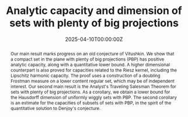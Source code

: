 ﻿---
title: "Analytic capacity and dimension of sets with plenty of big projections"

# Authors
# If you created a profile for a user (e.g. the default `admin` user), write the username (folder name) here 
# and it will be replaced with their full name and linked to their profile.
authors:
- D. Dąbrowski
- M. Villa

date: "2025-04-10T00:00:00Z"
doi: ""

# Schedule page publish date (NOT publication's date).
publishDate: "2017-01-01T00:00:00Z"

# Publication type.
# Legend: 0 = Uncategorized; 1 = Conference paper; 2 = Journal article;
# 3 = Preprint / Working Paper; 4 = Report; 5 = Book; 6 = Book section;
# 7 = Thesis; 8 = Patent
publication_types: ["2"]

# Publication name and optional abbreviated publication name.
publication: Trans. Amer. Math. Soc. 378, no. 6, 3897--3950.
publication_short: Trans. Amer. Math. Soc. 378, no. 6, 3897--3950

abstract: "Our main result marks progress on an old conjecture of Vitushkin. We show that a compact set in the plane with plenty of big projections (PBP) has positive analytic capacity, along with a quantitative lower bound. A higher dimensional counterpart is also proved for capacities related to the Riesz kernel, including the Lipschitz harmonic capacity. The proof uses a construction of a doubling Frostman measure on a lower content regular set, which may be of independent interest. Our second main result is the Analyst's Traveling Salesman Theorem for sets with plenty of big projections. As a corollary, we obtain a lower bound for the Hausdorff dimension of uniformly wiggly sets with PBP. The second corollary is an estimate for the capacities of subsets of sets with PBP, in the spirit of the quantitative solution to Denjoy's conjecture."
# Summary. An optional shortened abstract.
# summary: Lorem ipsum dolor sit amet, consectetur adipiscing elit. Duis posuere tellus ac convallis placerat. Proin tincidunt magna sed ex sollicitudin condimentum.

tags: []

# Display this page in the Featured widget?
featured: false

# Custom links (uncomment lines below)
links:
- name: "Article"
  url: "https://doi.org/10.1090/tran/9265"
- name: "arXiv"
  url: "https://arxiv.org/abs/2204.05804"

url_pdf: ''
url_code: ''
url_dataset: ''
url_poster: ''
url_project: ''
url_slides: ''
url_source: ''
url_video: ''
url_preprint: ''

# Featured image
# To use, add an image named `featured.jpg/png` to your page's folder. 
# image:
#  caption: 'Image credit: [**Unsplash**](https://unsplash.com/photos/pLCdAaMFLTE)'
#  focal_point: ""
#  preview_only: false

# Associated Projects (optional).
#   Associate this publication with one or more of your projects.
#   Simply enter your project's folder or file name without extension.
#   E.g. `internal-project` references `content/project/internal-project/index.md`.
#   Otherwise, set `projects: []`.
# projects:
# - example

# Slides (optional).
#   Associate this publication with Markdown slides.
#   Simply enter your slide deck's filename without extension.
#   E.g. `slides: "example"` references `content/slides/example/index.md`.
#   Otherwise, set `slides: ""`.
# slides: example
---
